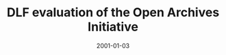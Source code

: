 ---
layout: redirect
date: 2001-01-03
title: "DLF evaluation of the Open Archives Initiative"
authors: 
    - Greenstein, Daniel
redirect_to: https://old.diglib.org/architectures/testbed.htm
tags: DLF
seo:
  type: Report
description: ""
---